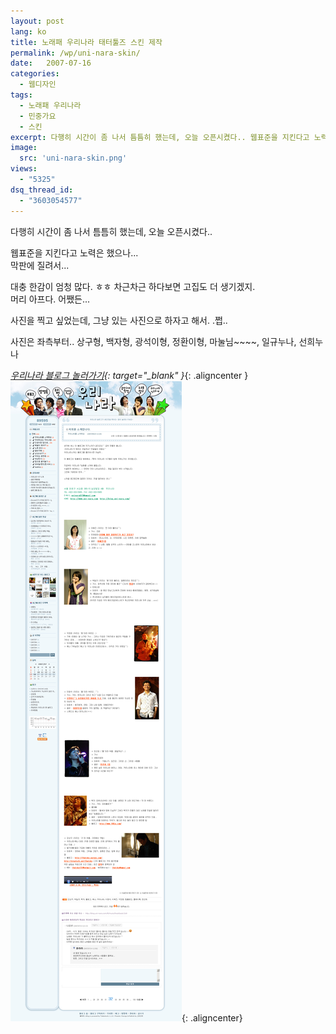```yaml
---
layout: post
lang: ko
title: 노래패 우리나라 태터툴즈 스킨 제작
permalink: /wp/uni-nara-skin/
date:   2007-07-16
categories:
  - 웹디자인
tags:
  - 노래패 우리나라
  - 민중가요
  - 스킨
excerpt: 다행히 시간이 좀 나서 틈틈히 했는데, 오늘 오픈시켰다.. 웹표준을 지킨다고 노력은 했으나.. 막판에 질려서... 대충 한감이 엄청 많다. ㅎㅎ 차근차근 하다보면 고집도 더 생기겠지. 머리 아프다. 어쨌든... 사진을 찍고 싶었는데, 그냥 있는 사진으로 하자고 해서. .쩝.. 사진은 좌측부터.. 상구형, 백자형, 광석이형, 정환이형, 마눌님~~~~, 일규누나, 선희누나. 우리나라 블로그 놀러가기 [...]
image:
  src: 'uni-nara-skin.png'
views:
  - "5325"
dsq_thread_id:
  - "3603054577"
---
```


다행히 시간이 좀 나서 틈틈히 했는데, 오늘 오픈시켰다..
  
웹표준을 지킨다고 노력은 했으나...  
막판에 질려서...
  
대충 한감이 엄청 많다. ㅎㅎ
차근차근 하다보면 고집도 더 생기겠지.  
머리 아프다. 어쨌든...

사진을 찍고 싶었는데, 그냥 있는 사진으로 하자고 해서. .쩝..

사진은 좌측부터..
상구형, 백자형, 광석이형, 정환이형, 마눌님~~~~, 일규누나, 선희누나

*[우리나라 블로그 놀러가기](//www.uni-nara.com){: target="_blank" }*{: .aligncenter }
![노래패 우리나라 블로그 캡쳐](/assets/img/2007/03.jpg){: .aligncenter}